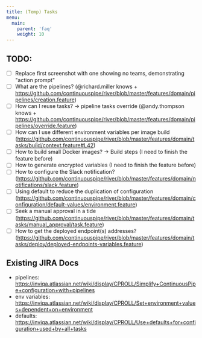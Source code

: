 ```yaml
---
title: (Temp) Tasks
menu:
  main:
    parent: 'faq'
    weight: 10
---
```

## TODO:
- [ ] Replace first screenshot with one showing no teams, demonstrating "action prompt"
- [ ] What are the pipelines? (@richard.miller knows + https://github.com/continuouspipe/river/blob/master/features/domain/pipelines/creation.feature)
- [ ] How can I reuse tasks? -> pipeline tasks override (@andy.thompson knows + https://github.com/continuouspipe/river/blob/master/features/domain/pipelines/override.feature)
- [ ] How can I use different environment variables per image build (https://github.com/continuouspipe/river/blob/master/features/domain/tasks/build/context.feature#L42)
- [ ] How to build small Docker images? -> Build steps (I need to finish the feature before)
- [ ] How to generate encrypted variables (I need to finish the feature before)
- [ ] How to configure the Slack notification? (https://github.com/continuouspipe/river/blob/master/features/domain/notifications/slack.feature)
- [ ] Using default to reduce the duplication of configuration (https://github.com/continuouspipe/river/blob/master/features/domain/configuration/default-values/environment.feature)
- [ ] Seek a manual approval in a tide (https://github.com/continuouspipe/river/blob/master/features/domain/tasks/manual_approval/task.feature)
- [ ] How to get the deployed endpoint(s) addresses? (https://github.com/continuouspipe/river/blob/master/features/domain/tasks/deploy/deployed-endpoints-variables.feature)

## Existing JIRA Docs
- pipelines: https://inviqa.atlassian.net/wiki/display/CPROLL/Simplify+ContinuousPipe+configuration+with+pipelines
- env variables: https://inviqa.atlassian.net/wiki/display/CPROLL/Set+environment+values+dependent+on+environment
- defaults: https://inviqa.atlassian.net/wiki/display/CPROLL/Use+defaults+for+configuration+used+by+all+tasks